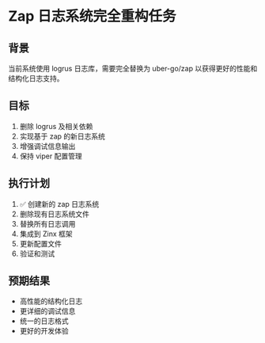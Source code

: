 # Zap 日志系统完全重构任务

## 背景

当前系统使用 logrus 日志库，需要完全替换为 uber-go/zap 以获得更好的性能和结构化日志支持。

## 目标

1. 删除 logrus 及相关依赖
2. 实现基于 zap 的新日志系统
3. 增强调试信息输出
4. 保持 viper 配置管理

## 执行计划

1. ✅ 创建新的 zap 日志系统
2. 删除现有日志系统文件
3. 替换所有日志调用
4. 集成到 Zinx 框架
5. 更新配置文件
6. 验证和测试

## 预期结果

- 高性能的结构化日志
- 更详细的调试信息
- 统一的日志格式
- 更好的开发体验
